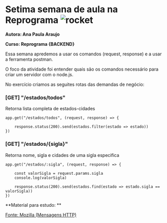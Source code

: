# Setima semana de aula na Reprograma ![rocket](https://github.githubassets.com/images/icons/emoji/unicode/1f680.png)

**Autora: Ana Paula Araujo**

**Curso: Reprograma {BACKEND}**

Essa semana apredemos a usar os comandos (request, response) e a usar a ferramenta postman.

O foco da atividade foi entender quais são os comandos necessário para criar um servidor com o node.js.

No exercício criamos as seguites rotas das demandas de negócio:

### [GET] "/estados/todos"

Retorna lista completa de estados-cidades

```
app.get("/estados/todos", (request, response) => {

    response.status(200).send(estados.filter(estado => estado))
})

```

### [GET] "/estados/{sigla}"

Retorna nome, sigla e cidades de uma sigla especifica

```
app.get("/estados/:sigla", (request, response) => {

    const valorSigla = request.params.sigla
    console.log(valorSigla)

    response.status(200).send(estados.find(estado => estado.sigla == valorSigla))
})
```

**Material para estudo: **

[Fonte: Mozilla (Mensagens HTTP)](https://developer.mozilla.org/pt-BR/docs/Web/HTTP/Messages)

